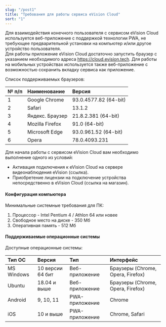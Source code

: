```yaml
---
slug: "/post1"
title: "Требования для работы сервиса eVision Cloud"
sort: "1"
---
```


Для взаимодействия конечного пользователя с сервисом eVision Cloud используется веб-приложение c поддержкой технологии PWA, не требующее предварительной установки на компьютер и/или другое устройство пользователя.  
Для работы приложение eVision Cloud достаточно запустить браузер с указанием необходимого адреса  https://cloud.evision.tech.
Для работы на мобильных устройствах используется также веб-приложение с возможностью сохранить вкладку сервиса как приложение.

Список поддерживаемых браузеров: 

|№ п/п |Наименование|Версия|
| :- | :- | :- |
|1|Google Chrome|93.0.4577.82 (64-bit) |
|2|Safari| 13.1.2 |
|3|Яндекс. Браузер|21.8.2.381 (64-bit)|
|4|Mozilla Firefox|91.0 (64-bit) |
|5|Microsoft Edge| 93.0.961.52 (64-bit) |
|6|Opera|78.0.4093.231 |


Для начала работы с сервисом eVision Cloud вам необходимо выполнение одного из условий:  
- Активация подключения к eVision Cloud на  сервере видеонаблюдения eVision (ссылка).  
- Приобретение лицензии на подключение устройства непосредственно в eVision Cloud (ссылка на магазин).  




#### Конфигурация компьютера

Минимальные системные требования для ПК:

1. Процессор - Intel Pentium 4 / Athlon 64 или новее
2. Свободное место на диске - 350 Мб
3. Оперативная память - 512 Mб

#### Поддерживаемые операционные системы

Доступные операционные системы:

|Тип ОС|Версия|Тип|Интерфейс|
| :- | :- | :- | :- |
|MS Windows|10 версии 64 бит |Веб-приложение|Браузеры (Chrome, Opera, Firefox)|
|Ubuntu|18.04 и выше|Веб-приложение|Браузеры (Chrome, Opera, Firefox)|
|Android|9, 10, 11|PWA-приложение|Chrome|
|iOS|10 и выше|PWA-приложение|Chrome, Safari|